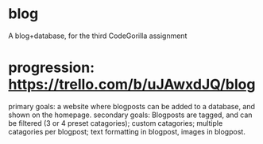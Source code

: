 # blog
A blog+database, for the third CodeGorilla assignment


# progression: https://trello.com/b/uJAwxdJQ/blog
primary goals: a website where blogposts can be added to a database, and shown on the homepage. 
secondary goals: Blogposts are tagged, and can be filtered (3 or 4 preset catagories); custom catagories; multiple catagories per blogpost; text formatting in blogpost, images in blogpost.
